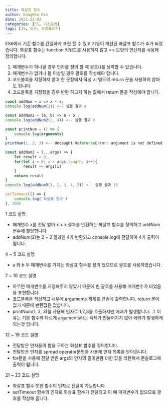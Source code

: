 ```yaml
---
title: 화살표 함수
author: DongWoo Kim
date: 2021-12-03
categories: [JS, 기초문법]
tags: [JS, 함수, 화살표함수]
---
```


ES6에서 기존 함수를 간결하게 표현 할 수 있고 기능이 개선된 화살표 함수가 추가 되었습니다.
화살표 함수는 function 키워드를 사용하지 않고 => 모양의 연산자를 사용해 정의합니다.

1. 매개변수가 하나일 경우 인자를 정의 할 때 괄호()를 생략할 수 있습니다.
2. 매개변수가 없거나 둘 이상일 경우 괄호를 작성해야 합니다.
3. 코드블록을 지정하지 않고 한 문장에서 작성 시 별도의 return 문을 사용하지 않아도 됩니다.
4. 코드블록을 지정했을 경우 반환 하고자 하는 값에서 return 문을 작성해야 합니다. 


```js
const addNum = x => x + x;
console.log(addNum(2)) <-- 실행 결과 4

const addNum2 = (a, b) => a + b ; 
console.log(addNum2(2, 4)) <-- 실행 결과 6

const printNum = () => {
    console.log(arguments)
}
printNum(1, 2, 3) <-- Uncaught ReferenceError: argument is not defined

const addNum3 = (...args) => {
    let result = 0;
    for(let i = 0; i < args.length; i++){
        result += args[i]
    }
    return result
}
console.log(addNum3(1, 2, 3, 4, 5)) <-- 실행 결과 15

setTimeout(() => {
    console.log('화살표 함수')
}, 100)
```

1 코드 설명 <br/>
- 매개변수 x를 전달 받아 x + x 결과를 반환하는 화살표 함수를 정의하고 addNum 변수에 할당합니다.
- addNum(2)는 2 + 2 결과인 4가 반환되고 console.log에 전달하여 4가 출력이 됩니다.

4 ~ 5 코드 설명 <br/>
- a 와 b 두 매개변수를 가지는 화살표 함수를 정의 했으므로 괄호를 사용하였습니다.

7 ~ 10 코드 설명 <br/>
- 아무런 매개변수를 지정해주지 않았기 때문에 빈 괄호를 사용해 매개변수가 비었음을 표현합니다.
- 코드블록을 작성하고 내부에 arguments 객체를 콘솔에 출력합니다. return 문이 없기 때문에 
반환값은 없습니다.
- printNum(1, 2, 3)을 사용해 인자로 1,2,3을 호출하지만 에러가 발생합니다. 그 이유는 기본 함수와 다르게 
arguments라는 객체가 만들어지지 않아 에러가 발생하게 되는것 입니다.

12 ~ 19 코드 설명 <br/>
- 전달받은 인자들의 합을 구하는 화살표 함수를 정의합니다. 
- 전달받은 인자를 spread operator문법을 사용해 인자 목록을 받아옵니다.
- for문을 사용해 전달 받은 args의 인자의 길이만큼 더한 값을 리턴해서 콘솔로그에 출력이 됩니다.

21 ~ 23 코드 설명 <br/>
- 화살표 함수 또한 함수의 인자로 전달이 가능합니다.
- setTimeout 함수의 인자로 화살표 함수가 전달되고 이 때 매개변수가 없으므로 괄호를 작성해 줍니다.


